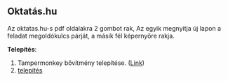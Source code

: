 ## Oktatás.hu
Az oktatas.hu-s pdf oldalakra 2 gombot rak, Az egyik megnyitja új lapon a feladat megoldókulcs párját, a másik fél képernyőre rakja.

**Telepítés**:
1. Tampermonkey bővítmény telepítése. ([Link](https://www.tampermonkey.net))
2. [telepítés](https://raw.githubusercontent.com/ahurkatolto/scripts/oktatas_hu/master/oktatas_hu.user.js)
